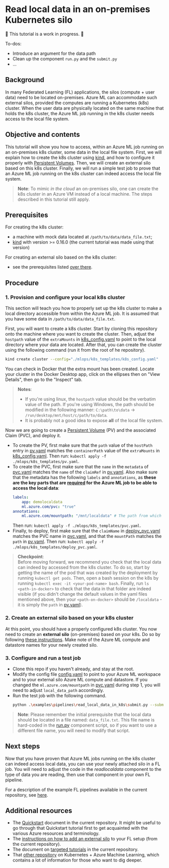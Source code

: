 # Read local data in an on-premises Kubernetes silo

:construction: This tutorial is a work in progress. :construction:

To-dos:
- Introduce an argument for the data path
- Clean up the component `run.py` and the `submit.py`
- ...

## Background
In many Federated Learning (FL) applications, the silos (compute + user data) need to be located on-premises. Azure ML can accommodate such external silos, provided the computes are running a Kubernetes (k8s) cluster. When the user data are physically located on the same machine that holds the k8s cluster, the Azure ML job running in the k8s cluster needs access to the local file system. 

## Objective and contents
This tutorial will show you how to access, within an Azure ML job running on an on-premises k8s cluster, some data in the local file system. First, we will explain how to create the k8s cluster using [kind](https://kind.sigs.k8s.io/), and how to configure it properly with [Persistent Volumes](https://kubernetes.io/docs/concepts/storage/persistent-volumes/). Then, we will create an external silo based on this k8s cluster. Finally, we will run a simple test job to prove that an Azure ML job running on the k8s cluster can indeed access the local file system.

> **Note**:
> To mimic _in the cloud_ an on-premises silo, one can create the k8s cluster in an Azure VM instead of a local machine. The steps described in this tutorial still apply.

## Prerequisites
For creating the k8s cluster:
- a machine with mock data located at `/path/to/data/data_file.txt`;
- [kind](https://kind.sigs.k8s.io/) with version >= 0.16.0 (the current tutorial was made using that version)

For creating an external silo based on the k8s cluster:
- see the prerequisites listed [over there](../provisioning/external-silos.md).

## Procedure

### 1. Provision and configure your local k8s cluster
This section will teach you how to properly set up the k8s cluster to make a local directory accessible from within the Azure ML job. It is assumed that you have some data in `/path/to/data/data_file.txt`.

First, you will want to create a k8s cluster. Start by cloning this repository onto the machine where you want to create the cluster. Then, adjust the `hostpath` value of the `extraMounts` in [k8s_config.yaml](../../mlops/k8s_templates/k8s_config.yaml) to point to the local directory where your data are located. After that, you can create the cluster using the following command (run it from the root of he repository).
```bash
kind create cluster --config="./mlops/k8s_templates/k8s_config.yaml"
```
You can check in Docker that the extra mount has been created. Locate your cluster in the Docker Desktop app, click on the ellipses then on "View Details", then go to the "Inspect" tab.

> **Notes**:
> - If you're using linux, the `hostpath` value should be the verbatim value of the path. If you're using Windows, the path should be modified in the following manner: `C:\path\to\data` &rarr; `/run/desktop/mnt/host/c/path/to/data`.
> - It is probably not a good idea to expose **all** of the local file system.

Now we are going to create a [Persistent Volume](https://kubernetes.io/docs/concepts/storage/persistent-volumes/) (PV) and the associated Claim (PVC), and deploy it.

- To create the PV, first make sure that the `path` value of the `hostPath` entry in [pv.yaml](../../mlops/k8s_templates/pv.yaml) matches the `containerPath` value of the `extraMounts` in [k8s_config.yaml](../../mlops/k8s_templates/k8s_config.yaml). Then run: `kubectl apply -f ./mlops/k8s_templates/pv.yaml`.
- To create the PVC, first make sure that the `name` in the `metadata` of [pvc.yaml](../../mlops/k8s_templates/pvc.yaml) matches the `name` of the `claimRef` in [pv.yaml](../../mlops/k8s_templates/pv.yaml). Also make sure that the metadata has the following `labels` and `annotations`, as **these are the key parts that are [required](https://github.com/Azure/AML-Kubernetes/blob/master/docs/pvc.md) for the Azure ML job to be able to access the local data**:
    ```yaml
    labels:
        app: demolocaldata
        ml.azure.com/pvc: "true"
    annotations:
        ml.azure.com/mountpath: "/mnt/localdata" # The path from which the local data will be accessed during the Azure ML job. You can change that to a different path if you want.
    ```
    Then run: `kubectl apply -f ./mlops/k8s_templates/pvc.yaml`.
- Finally, to deploy, first make sure that the `claimName` in [deploy_pvc.yaml](../../mlops/k8s_templates/deploy_pvc.yaml) matches the PVC name in [pvc.yaml](../../mlops/k8s_templates/pvc.yaml), and that the `mountPath` matches the `path` in [pv.yaml](../../mlops/k8s_templates/pv.yaml). Then run: `kubectl apply -f ./mlops/k8s_templates/deploy_pvc.yaml`.

> **Checkpoint**:\
> Before moving forward, we recommend you check that the local data can indeed by accessed from the k8s cluster. To do so, start by getting the name of the pod that was created by the deployment by running `kubectl get pods`. Then, open a bash session on the k8s by running `kubectl exec -it <your-pod-name> bash`. Finally, run `ls <path-in-docker>` to check that the data in that folder are indeed visible (if you didn't change the default values in the yaml files mentioned above, then your `<path-on-docker>` should be `/localdata` - it is simply the `path` in [pv.yaml](../../mlops/k8s_templates/pv.yaml)).


### 2. Create an external silo based on your k8s cluster
At this point, you should have a properly configured k8s cluster. You now need to create an **external silo** (on-premises) based on your k8s. Do so by following [these instructions](../provisioning/external-silos.md). Make note of the Azure ML compute and datastore names for your newly created silo.

### 3. Configure and run a test job
- Clone this repo if you haven't already, and stay at the root.
- Modify the config file [config.yaml](../../examples/pipelines/read_local_data_in_k8s/config.yaml) to point to your Azure ML workspace and to your external silo Azure ML compute and datastore. If you changed the `ml.azure.com/mountpath` in [pvc.yaml](../../mlops/k8s_templates/pvc.yaml) during step 1, you will need to adjust `local_data_path` accordingly. 
- Run the test job with the following command.
    ```bash 
    python .\examples\pipelines\read_local_data_in_k8s\submit.py --submit
    ```
> **Note**: Please remember the initial prerequisite that the local data should be located in a file named: `data_file.txt`.  This file name is hard-coded in the [run.py](../../examples/components/utils/readlocaldata/run.py) component script, so if you want to use a different file name, you will need to modify that script.

## Next steps
Now that you have proven that Azure ML jobs running on the k8s cluster can indeed access local data, you can use your newly attached silo in a FL job. You will need to adjust the code in the _readlocaldata_ component to the type of data you are reading, then use that component in your own FL pipeline.

For a description of the example FL pipelines available in the current repository, see [here](../README.md/#real-world-examples).

## Additional resources
- The [Quickstart](../quickstart.md) document in the current repository. It might be useful to go through that Quickstart tutorial first to get acquainted with the various Azure resources and terminology.
- The [instructions on how to add an external silo](../provisioning/external-silos.md) to your FL setup (from the current repository).
- The document on [targeted tutorials](../README.md/#targeted-tutorials) in the current repository. 
- That [other repository](https://github.com/Azure/AML-Kubernetes) on Kubernetes + Azure Machine Learning, which contains a lot of information for those who want to dig deeper.
